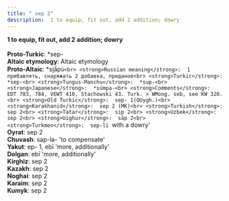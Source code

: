 ```yaml
---
title: " sep 2"
description:  1 to equip, fit out, add 2 addition; dowry
---
```

<strong> 1 to equip, fit out, add 2 addition; dowry</strong><br><br>
<strong>Proto-Turkic</strong>:  *sep-<br>
<strong>Altaic etymology</strong>:  Altaic etymology<br>
<strong> Proto-Altaic</strong>:  *si̯ắp`ú<br>
<strong>Russian meaning</strong>:  1 прибавлять, снаряжать 2 добавка, приданое<br>
<strong>Turkic</strong>:  *sep-<br>
<strong>Tungus-Manchu</strong>:  *sup-<br>
<strong>Japanese</strong>:  *súmpa-<br>
<strong>Comments</strong>:  EDT 783, 784, VEWT 410, Stachowski 43. Turk. > WMong. seb, see KW 320.<br>
<strong>Old Turkic</strong>:  sep- 1(OUygh.)<br>
<strong>Karakhanid</strong>:  sep 2 (MK)<br>
<strong>Turkish</strong>:  sep 2<br>
<strong>Tatar</strong>:  sip 2<br>
<strong>Uzbek</strong>:  sep 2<br>
<strong>Uighur</strong>:  säp 2<br>
<strong>Turkmen</strong>:  sep-li `with a dowry'<br>
<strong>Oyrat</strong>:  sep 2<br>
<strong>Chuvash</strong>:  sap-la- 'to compensate'<br>
<strong>Yakut</strong>:  ep- 1, ebī 'more, additionally'<br>
<strong>Dolgan</strong>:  ebī 'more, additionally'<br>
<strong>Kirghiz</strong>:  sep 2<br>
<strong>Kazakh</strong>:  sep 2<br>
<strong>Noghai</strong>:  sep 2<br>
<strong>Karaim</strong>:  sep 2<br>
<strong>Kumyk</strong>:  sep 2<br>


